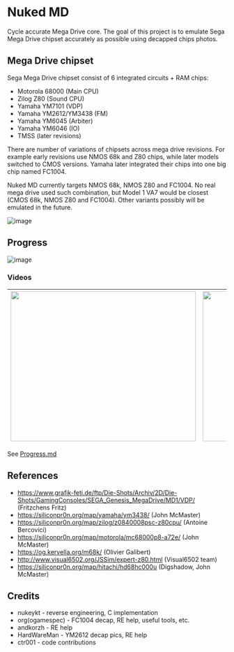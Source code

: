# Nuked MD
Cycle accurate Mega Drive core.
The goal of this project is to emulate Sega Mega Drive chipset accurately as possible using decapped chips photos.

## Mega Drive chipset
Sega Mega Drive chipset consist of 6 integrated circuits + RAM chips:
* Motorola 68000 (Main CPU)
* Zilog Z80 (Sound CPU)
* Yamaha YM7101 (VDP)
* Yamaha YM2612/YM3438 (FM)
* Yamaha YM6045 (Arbiter)
* Yamaha YM6046 (IO)
* TMSS (later revisions)

There are number of variations of chipsets across mega drive revisions. For example early revisions use NMOS 68k and Z80 chips, while later models switched to CMOS versions. Yamaha later integrated their chips into one big chip named FC1004.

Nuked MD currently targets NMOS 68k, NMOS Z80 and FC1004. No real mega drive used such combination, but Model 1 VA7 would be closest (CMOS 68k, NMOS Z80 and FC1004). Other variants possibly will be emulated in the future.

![image](chips.png)

## Progress
![image](https://user-images.githubusercontent.com/15833655/236791566-057499e5-a9a3-4a38-8482-92959ceb63c2.png)

### Videos

|<a href='http://www.youtube.com/watch?feature=player_embedded&v=g2k-7QNpYew' target='_blank'><img src='http://img.youtube.com/vi/g2k-7QNpYew/0.jpg' width='425' height=344 /></a>|<a href='http://www.youtube.com/watch?feature=player_embedded&v=7k0au8n8DhA' target='_blank'><img src='http://img.youtube.com/vi/7k0au8n8DhA/0.jpg' width='425' height=344 /></a>|<a href='http://www.youtube.com/watch?feature=player_embedded&v=QaDBjkMXPw0' target='_blank'><img src='http://img.youtube.com/vi/QaDBjkMXPw0/0.jpg' width='425' height=344 /></a>|
|---|---|---|


See [Progress.md](Progress.md)

## References
* https://www.grafik-feti.de/ftp/Die-Shots/Archiv/2D/Die-Shots/GamingConsoles/SEGA_Genesis_MegaDrive/MD1/VDP/ (Fritzchens Fritz)
* https://siliconpr0n.org/map/yamaha/ym3438/ (John McMaster)
* https://siliconpr0n.org/map/zilog/z0840008psc-z80cpu/ (Antoine Bercovici)
* https://siliconpr0n.org/map/motorola/mc68000p8-a72e/ (John McMaster)
* https://og.kervella.org/m68k/ (Olivier Galibert)
* http://www.visual6502.org/JSSim/expert-z80.html (Visual6502 team)
* https://siliconpr0n.org/map/hitachi/hd68hc000u (Digshadow, John McMaster)

## Credits
* nukeykt - reverse engineering, C implementation
* org(ogamespec) - FC1004 decap, RE help, useful tools, etc.
* andkorzh - RE help
* HardWareMan - YM2612 decap pics, RE help
* ctr001 - code contributions

